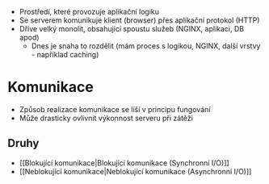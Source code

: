 - Prostředí, které provozuje aplikační logiku
- Se serverem komunikuje klient (browser) přes aplikační protokol (HTTP)
- Dříve velký monolit, obsahující spoustu služeb (NGINX, aplikaci, DB apod)
	- Dnes je snaha to rozdělit (mám proces s logikou, NGINX, další vrstvy - například caching)
# Komunikace
- Způsob realizace komunikace se liší v principu fungování
- Může drasticky ovlivnit výkonnost serveru při zátěži
## Druhy
- [[Blokující komunikace|Blokující komunikace (Synchronní I/O)]]
- [[Neblokující komunikace|Neblokující komunikace (Asynchronní I/O)]]